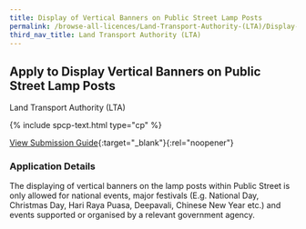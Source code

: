 ```yaml
---
title: Display of Vertical Banners on Public Street Lamp Posts
permalink: /browse-all-licences/Land-Transport-Authority-(LTA)/Display-of-Vertical-Banners-on-Public-Street-Lamp-Posts
third_nav_title: Land Transport Authority (LTA)
---
```


## Apply to Display Vertical Banners on Public Street Lamp Posts

Land Transport Authority (LTA)

{% include spcp-text.html type="cp" %}

[View Submission Guide](&quot;https://www.lta.gov.sg/content/dam/ltaweb/corp/Industry/files/COP-Appendices/Submission_Guide_and_Technical_Requirements_09122020.pdf&quot;){:target="_blank"}{:rel="noopener"}

<H3>Application Details</H3>

<p>The displaying of vertical banners on the lamp posts within Public Street is only allowed for national events, major festivals (E.g. National Day, Christmas Day, Hari Raya Puasa, Deepavali, Chinese New Year etc.) and events supported or organised by a relevant government agency.</p>

